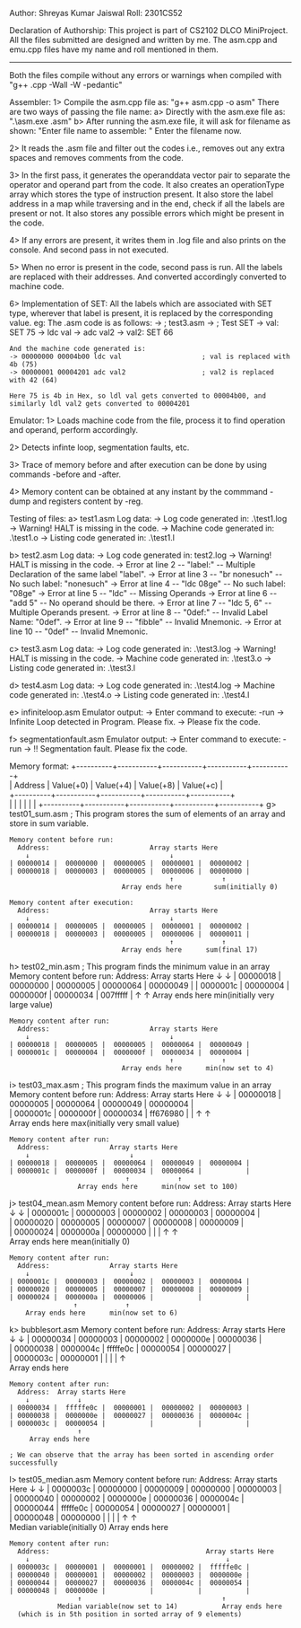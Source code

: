 Author: Shreyas Kumar Jaiswal
Roll: 2301CS52

Declaration of Authorship: This project is part of CS2102 DLCO MiniProject.
All the files submitted are designed and written by me.
The asm.cpp and emu.cpp files have my name and roll mentioned in them.

----------------------------------------------------------------------------

Both the files compile without any errors or warnings when compiled with "g++ <file>.cpp -Wall -W -pedantic"

Assembler:
1> Compile the asm.cpp file as: "g++ asm.cpp -o asm"
   There are two ways of passing the file name:
   a> Directly with the asm.exe file as: ".\asm.exe <filename>.asm"
   b> After running the asm.exe file, it will ask for filename as shown:
      "Enter file name to assemble:     "
      Enter the filename now.

2> It reads the .asm file and filter out the codes i.e., removes out any extra spaces and removes comments from the code.

3> In the first pass, it generates the operanddata vector pair to separate the operator and operand part from the code.
   It also creates an operationType array which stores the type of instruction present.
   It also store the label address in a map while traversing and in the end, check if all the labels are present or not.
   It also stores any possible errors which might be present in the code.

4> If any errors are present, it writes them in .log file and also prints on the console. And second pass in not executed.

5> When no error is present in the code, second pass is run.
   All the labels are replaced with their addresses. And converted accordingly converted to machine code.
  
6> Implementation of SET: 
    All the labels which are associated with SET type, wherever that label is present, it is replaced by the corresponding value.
    eg: The .asm code is as follows:
    -> ; test3.asm
    -> ; Test SET
    -> val: SET 75
    -> ldc     val
    -> adc     val2
    -> val2: SET 66

    And the machine code generated is: 
    -> 00000000 00004b00 ldc val                    ; val is replaced with 4b (75)
    -> 00000001 00004201 adc val2                   ; val2 is replaced with 42 (64)

    Here 75 is 4b in Hex, so ldl val gets converted to 00004b00, and similarly ldl val2 gets converted to 00004201

Emulator:
1> Loads machine code from the file, process it to find operation and operand, perform accordingly.

2> Detects infinte loop, segmentation faults, etc.

3> Trace of memory before and after execution can be done by using commands -before and -after.

4> Memory content can be obtained at any instant by the commmand -dump and registers content by -reg.

Testing of files: 
a> test1.asm
  Log data: 
    -> Log code generated in: .\test1.log
    -> Warning! HALT is missing in the code.
    -> Machine code generated in: .\test1.o
    -> Listing code generated in: .\test1.l

b> test2.asm
  Log data:
    -> Log code generated in: test2.log
    -> Warning! HALT is missing in the code.
    -> Error at line 2 -- "label:" -- Multiple Declaration of the same label "label".
    -> Error at line 3 -- "br nonesuch" -- No such label: "nonesuch"
    -> Error at line 4 -- "ldc 08ge" -- No such label: "08ge"
    -> Error at line 5 -- "ldc" -- Missing Operands
    -> Error at line 6 -- "add 5" -- No operand should be there.
    -> Error at line 7 -- "ldc 5, 6" -- Multiple Operands present.
    -> Error at line 8 -- "0def:" -- Invalid Label Name: "0def".
    -> Error at line 9 -- "fibble" -- Invalid Mnemonic.
    -> Error at line 10 -- "0def" -- Invalid Mnemonic.

c> test3.asm
  Log data:
    -> Log code generated in: .\test3.log
    -> Warning! HALT is missing in the code.
    -> Machine code generated in: .\test3.o
    -> Listing code generated in: .\test3.l


d> test4.asm
  Log data:
    -> Log code generated in: .\test4.log
    -> Machine code generated in: .\test4.o
    -> Listing code generated in: .\test4.l

e> infiniteloop.asm
  Emulator output:
    -> Enter command to execute: -run
    -> Infinite Loop detected in Program. Please fix.
    -> Please fix the code.

f> segmentationfault.asm
  Emulator output: 
    -> Enter command to execute: -run
    -> !! Segmentation fault. Please fix the code.

Memory format:
    +----------+-----------+-----------+-----------+-----------+  
    |  Address | Value(+0) | Value(+4) | Value(+8) | Value(+c) |  
    +----------+-----------+-----------+-----------+-----------+  
    |          |           |           |           |           |
    +----------+-----------+-----------+-----------+-----------+
g> test01_sum.asm  ; This program stores the sum of elements of an array and store in sum variable.

    Memory content before run:
      Address:                         Array starts Here
        ↓                                   ↓
    | 00000014 |  00000000 |  00000005 |  00000001 |  00000002 |  
    | 00000018 |  00000003 |  00000005 |  00000006 |  00000000 |
                                            ↑            ↑
                                Array ends here        sum(initially 0)

    Memory content after execution: 
      Address:                         Array starts Here
        ↓                                   ↓
    | 00000014 |  00000005 |  00000005 |  00000001 |  00000002 |  
    | 00000018 |  00000003 |  00000005 |  00000006 |  00000011 |  
                                            ↑            ↑
                                Array ends here      sum(final 17)

h> test02_min.asm    ; This program finds the minimum value in an array
    Memory content before run:
      Address:                         Array starts Here
        ↓                                   ↓
    | 00000018 |  00000000 |  00000005 |  00000064 |  00000049 |
    | 0000001c |  00000004 |  0000000f |  00000034 |  007fffff | 
                                            ↑            ↑
                                Array ends here      min(initially very large value)
    
    Memory content after run:
      Address:                         Array starts Here
        ↓                                   ↓
    | 00000018 |  00000005 |  00000005 |  00000064 |  00000049 |  
    | 0000001c |  00000004 |  0000000f |  00000034 |  00000004 |
                                            ↑            ↑
                                Array ends here      min(now set to 4)

i> test03_max.asm    ; This program finds the maximum value in an array
    Memory content before run:
      Address:               Array starts Here
        ↓                         ↓
    | 00000018 |  00000005 |  00000064 |  00000049 |  00000004 |  
    | 0000001c |  0000000f |  00000034 |  ff676980 |           | 
                                  ↑            ↑                                      
                      Array ends here      max(initially very small value)
    
    Memory content after run:
      Address:               Array starts Here
        ↓                         ↓
    | 00000018 |  00000005 |  00000064 |  00000049 |  00000004 |  
    | 0000001c |  0000000f |  00000034 |  00000064 |           |
                                 ↑            ↑
                     Array ends here      min(now set to 100)

j> test04_mean.asm
    Memory content before run:
      Address:               Array starts Here
        ↓                         ↓
    | 0000001c |  00000003 |  00000002 |  00000003 |  00000004 |  
    | 00000020 |  00000005 |  00000007 |  00000008 |  00000009 |  
    | 00000024 |  0000000a |  00000000 |           |           |
                     ↑            ↑                                    
         Array ends here      mean(initially 0)
    
    Memory content after run:
      Address:               Array starts Here
        ↓                         ↓
    | 0000001c |  00000003 |  00000002 |  00000003 |  00000004 |
    | 00000020 |  00000005 |  00000007 |  00000008 |  00000009 |  
    | 00000024 |  0000000a |  00000006 |           |           | 
                    ↑            ↑
        Array ends here      min(now set to 6)

k> bubblesort.asm
    Memory content before run:
      Address:    Array starts Here
        ↓            ↓
    | 00000034 |  00000003 |  00000002 |  0000000e |  00000036 |  
    | 00000038 |  0000004c |  fffffe0c |  00000054 |  00000027 |  
    | 0000003c |  00000001 |           |           |           | 
                     ↑                                                
             Array ends here     
    
    Memory content after run:
      Address:  Array starts Here
        ↓            ↓
    | 00000034 |  fffffe0c |  00000001 |  00000002 |  00000003 |  
    | 00000038 |  0000000e |  00000027 |  00000036 |  0000004c |  
    | 0000003c |  00000054 |           |           |           |
                     ↑          
         Array ends here      

    ; We can observe that the array has been sorted in ascending order successfully

l> test05_median.asm
    Memory content before run:
      Address:                                        Array starts Here
        ↓                                                ↓
    | 0000003c |  00000000 |  00000009 |  00000000 |  00000003 |  
    | 00000040 |  00000002 |  0000000e |  00000036 |  0000004c |  
    | 00000044 |  fffffe0c |  00000054 |  00000027 |  00000001 |  
    | 00000048 |  00000000 |           |           |           |
                     ↑                                   ↑                                               
                Median variable(initially 0)           Array ends here     
    
    Memory content after run:
      Address:                                       Array starts Here
        ↓                                                 ↓
    | 0000003c |  00000001 |  00000001 |  00000002 |  fffffe0c |  
    | 00000040 |  00000001 |  00000002 |  00000003 |  0000000e |  
    | 00000044 |  00000027 |  00000036 |  0000004c |  00000054 |  
    | 00000048 |  0000000e |           |           |           |
                     ↑                                   ↑                                               
                Median variable(now set to 14)           Array ends here     
      (which is in 5th position in sorted array of 9 elements)
